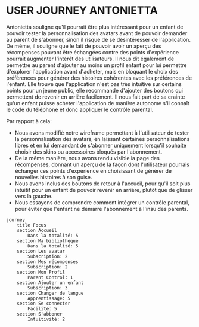 # USER JOURNEY ANTONIETTA 

Antonietta souligne qu'il pourrait être plus intéressant pour un enfant de pouvoir tester la personnalisation des avatars avant de pouvoir demander au parent de s'abonner, sinon il risque de se désintéresser de l'application.
De même, il souligne que le fait de pouvoir avoir un aperçu des récompenses pouvant être échangées contre des points d'expérience pourrait augmenter l'intérêt des utilisateurs.
Il nous dit également de permettre au parent d'ajouter au moins un profil enfant pour lui permettre d'explorer l'application avant d'acheter, mais en bloquant le choix des préférences pour générer des histoires cohérentes avec les préférences de l'enfant.
Elle trouve que l'application n'est pas très intuitive sur certains points pour un jeune public, elle recommande d'ajouter des boutons qui permettent de revenir en arrière facilement.
Il nous fait part de sa crainte qu'un enfant puisse acheter l'application de manière autonome s'il connaît le code du téléphone et donc appliquer le contrôle parental.

Par rapport à cela:
- Nous avons modifié notre wireframe permettant à l'utilisateur de tester la personnalisation des avatars, en laissant certaines personnalisations libres et en lui demandant de s'abonner uniquement lorsqu'il souhaite choisir des skins ou accessoires bloqués par l'abonnement.
- De la même manière, nous avons rendu visible la page des récompenses, donnant un aperçu de la façon dont l'utilisateur pourrais échanger ces points d'expérience en choisissant de générer de nouvelles histoires à son guise.
- Nous avons inclus des boutons de retour à l'accueil, pour qu'il soit plus intuitif pour un enfant de pouvoir revenir en arrière, plutôt que de glisser vers la gauche.
- Nous essayons de comprendre comment intégrer un contrôle parental, pour éviter que l'enfant ne démarre l'abonnement à l'insu des parents.

```mermaid
journey
    title Focus
    section Accueil
        Dans la totalité: 5
    section Ma bibliothèque
        Dans la totalité: 5
    section Les avatar
        Subscription: 2
    section Mes récompenses
        Subscription: 2
    section Mon Profil
        Parent Control: 1
    section Ajouter un enfant 
        Subscription: 3
    section Changer de langue 
        Apprentissage: 5
    section Se connecter
        Facilité: 5
    section S'abboner 
        Intuitivité: 2
```